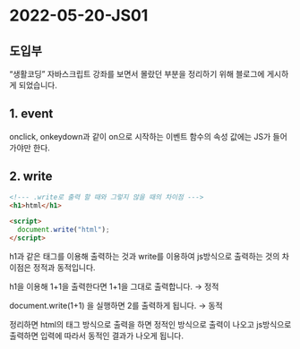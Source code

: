 # 2022-05-20-JS01

## 도입부

“생활코딩” 자바스크립트 강좌를 보면서 몰랐던 부분을 정리하기 위해 블로그에 게시하게 되었습니다.

## 1. event

onclick, onkeydown과 같이 on으로 시작하는 이벤트 함수의 속성 값에는 JS가 들어가야만 한다.

## 2. write

```html
<!--- .write로 출력 할 때와 그렇지 않을 때의 차이점 --->
<h1>html</h1>

<script>
  document.write("html");
</script>
```

h1과 같은 태그를 이용해 출력하는 것과 write를 이용하여 js방식으로 출력하는 것의 차이점은 정적과 동적입니다.

h1을 이용해 1+1을 출력한다면 1+1을 그대로 출력합니다. → 정적

document.write(1+1) 을 실행하면 2를 출력하게 됩니다. → 동적

정리하면
html의 태그 방식으로 출력을 하면
정적인 방식으로 출력이 나오고
js방식으로 출력하면 입력에 따라서
동적인 결과가 나오게 됩니다.
